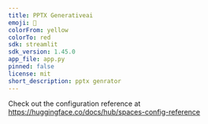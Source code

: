 ```yaml
---
title: PPTX Generativeai
emoji: 🏃
colorFrom: yellow
colorTo: red
sdk: streamlit
sdk_version: 1.45.0
app_file: app.py
pinned: false
license: mit
short_description: pptx genrator
---
```


Check out the configuration reference at https://huggingface.co/docs/hub/spaces-config-reference